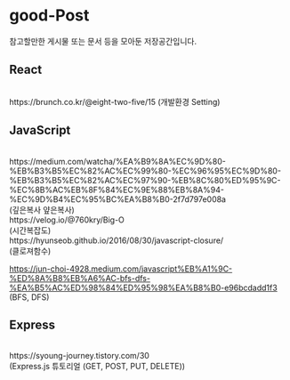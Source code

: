 # good-Post
참고할만한 게시물 또는 문서 등을 모아둔 저장공간입니다.

<h2>React</h2><br>
https://brunch.co.kr/@eight-two-five/15 (개발환경 Setting)<br>

<h2>JavaScript</h2><br>
https://medium.com/watcha/%EA%B9%8A%EC%9D%80-%EB%B3%B5%EC%82%AC%EC%99%80-%EC%96%95%EC%9D%80-%EB%B3%B5%EC%82%AC%EC%97%90-%EB%8C%80%ED%95%9C-%EC%8B%AC%EB%8F%84%EC%9E%88%EB%8A%94-%EC%9D%B4%EC%95%BC%EA%B8%B0-2f7d797e008a <br>
 (깊은복사 얖은복사)<br>
https://velog.io/@760kry/Big-O <br>
(시간복잡도)<br>
https://hyunseob.github.io/2016/08/30/javascript-closure/ <br>
(클로져함수)<br>
                  
https://jun-choi-4928.medium.com/javascript%EB%A1%9C-%ED%8A%B8%EB%A6%AC-bfs-dfs-%EA%B5%AC%ED%98%84%ED%95%98%EA%B8%B0-e96bcdadd1f3<br>
(BFS, DFS) 
                  
<h2>Express</h2><br>                 
https://syoung-journey.tistory.com/30<br>
(Express.js 튜토리얼 (GET, POST, PUT, DELETE))

